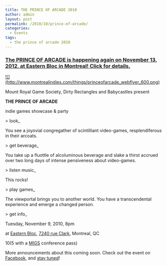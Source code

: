 ```yaml
---
title: THE PRINCE OF ARCADE 2010
author: admin
layout: post
permalink: /2010/10/prince-of-arcade/
categories:
  - Events
tags:
  - the prince of arcade 2010
---
```

<h3><a href="{{ site.baseurl }}/2012/11/prince-of-arcade-2/">The PRINCE OF ARCADE is happening again on November 13, 2012, at Eastern Bloc in Montreal! Click for details.</a></h3>
<a href="http://www.montrealindies.com/things/princeofarcade_webflyer_large.png">![](http://www.montrealindies.com/things/princeofarcade_webflyer_600.png)</a></p>
Mount Royal Game Society, Dirty Rectangles and Babycastles present

<strong>THE PRINCE OF ARCADE</strong>

indie games showcase &amp; party</p>
&gt; look_

You see a joyovial congregather of scintilliant video-games, resplendiferous in their arcoats.</p>
&gt; get beverage_

You take up a fluottle of alcoluminous beverage and slake a thirst accrued over two long days of intense pensiveness about video-games.</p>
&gt; listen music_

This rocks!</p>
&gt; play games_

The viewportal brings you to another world. You have a transcendental experience and emerge a changed person.</p>
&gt; get info_</p>
Tuesday, November 9, 2010, 8pm

at <a href="http://www.easternbloc.ca">Eastern Bloc</a>, <a href="http://goo.gl/iGVh">7240 rue Clark</a>, Montreal, QC

$10 ($5 with a <a href="http://sijm.ca/2010/">MIGS</a> conference pass)</p>
More announcements about this coming soon. Check out the event on <a href="https://www.facebook.com/event.php?eid=105843569482947">Facebook</a>, and <a href="http://www.montrealindies.com/?tag=the-prince-of-arcade">stay tuned</a>!</p>
